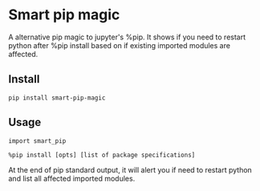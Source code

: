 # Smart pip magic
A alternative pip magic to jupyter's %pip. It shows if you need to restart python after %pip install based on if existing imported modules are affected. 

## Install
```
pip install smart-pip-magic
```
## Usage
```
import smart_pip

%pip install [opts] [list of package specifications]
```

At the end of pip standard output, it will alert you if need to restart python and list all affected imported modules.
